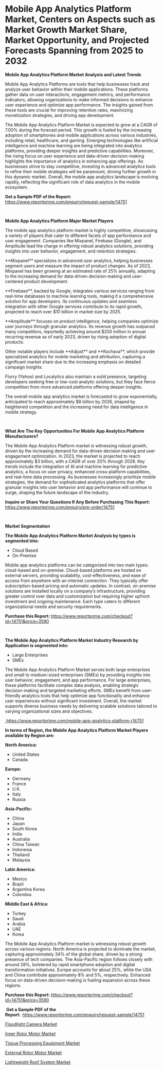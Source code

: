 <p><h1>Mobile App Analytics Platform Market, Centers on Aspects such as Market Growth Market Share, Market Opportunity, and Projected Forecasts Spanning from 2025 to 2032</h1></p><p><strong>Mobile App Analytics Platform Market Analysis and Latest Trends</strong></p>
<p><p>Mobile App Analytics Platforms are tools that help businesses track and analyze user behavior within their mobile applications. These platforms gather data on user interactions, engagement metrics, and performance indicators, allowing organizations to make informed decisions to enhance user experience and optimize app performance. The insights gained from these tools are crucial for improving retention rates, maximizing monetization strategies, and driving app development.</p><p>The Mobile App Analytics Platform Market is expected to grow at a CAGR of 7.00% during the forecast period. This growth is fueled by the increasing adoption of smartphones and mobile applications across various industries, including retail, healthcare, and gaming. Emerging technologies like artificial intelligence and machine learning are being integrated into analytics platforms, providing deeper insights and predictive capabilities. Moreover, the rising focus on user experience and data-driven decision-making highlights the importance of analytics in enhancing app offerings. As businesses strive to stay competitive, investing in advanced analytics tools to refine their mobile strategies will be paramount, driving further growth in this dynamic market. Overall, the mobile app analytics landscape is evolving rapidly, reflecting the significant role of data analytics in the mobile ecosystem.</p></p>
<p><strong>Get a Sample PDF of the Report:&nbsp;</strong> <a href="https://www.reportprime.com/enquiry/request-sample/14751?utm_campaign=3258&utm_medium=2&utm_source=Github&utm_content=ia&utm_term=20032025&utm_id=mobile-app-analytics-platform">https://www.reportprime.com/enquiry/request-sample/14751</a></p>
<p>&nbsp;</p>
<p><strong>Mobile App Analytics Platform Major Market Players</strong></p>
<p><p>The mobile app analytics platform market is highly competitive, showcasing a variety of players that cater to different facets of app performance and user engagement. Companies like Mixpanel, Firebase (Google), and Amplitude lead the charge in offering robust analytics solutions, providing insights into user behavior, engagement, and retention strategies.</p><p>**Mixpanel** specializes in advanced user analytics, helping businesses segment users and measure the impact of product changes. As of 2023, Mixpanel has been growing at an estimated rate of 25% annually, adapting to the increasing demand for data-driven decision-making and user-centered product development.</p><p>**Firebase**, backed by Google, integrates various services ranging from real-time databases to machine learning tools, making it a comprehensive solution for app developers. Its continuous updates and seamless integration with other Google services contribute to its rapid growth, projected to reach over $10 billion in market size by 2025.</p><p>**Amplitude** focuses on product intelligence, helping companies optimize user journeys through granular analytics. Its revenue growth has outpaced many competitors, reportedly achieving around $200 million in annual recurring revenue as of early 2023, driven by rising adoption of digital products.</p><p>Other notable players include **Adjust** and **Kochava**, which provide specialized analytics for mobile marketing and attribution, capturing a significant market share due to the increasing emphasis on detailed campaign insights.</p><p>Flurry (Yahoo) and Localytics also maintain a solid presence, targeting developers seeking free or low-cost analytic solutions, but they face fierce competition from more advanced platforms offering deeper insights.</p><p>The overall mobile app analytics market is forecasted to grow exponentially, anticipated to reach approximately $8 billion by 2026, shaped by heightened competition and the increasing need for data intelligence in mobile strategy.</p></p>
<p>&nbsp;</p>
<p><strong>What Are The Key Opportunities For Mobile App Analytics Platform Manufacturers?</strong></p>
<p><p>The Mobile App Analytics Platform market is witnessing robust growth, driven by the increasing demand for data-driven decision making and user engagement optimization. In 2023, the market is projected to reach approximately $3 billion, with a CAGR of over 20% through 2028. Key trends include the integration of AI and machine learning for predictive analytics, a focus on user privacy, enhanced cross-platform capabilities, and real-time data processing. As businesses increasingly prioritize mobile strategies, the demand for sophisticated analytics platforms that offer granular insights into user behavior and app performance will continue to surge, shaping the future landscape of the industry.</p></p>
<p><strong>Inquire or Share Your Questions If Any Before Purchasing This Report:</strong> <a href="https://www.reportprime.com/enquiry/pre-order/14751?utm_campaign=3258&utm_medium=2&utm_source=Github&utm_content=ia&utm_term=20032025&utm_id=mobile-app-analytics-platform">https://www.reportprime.com/enquiry/pre-order/14751</a></p>
<p>&nbsp;</p>
<p><strong>Market Segmentation</strong></p>
<p><strong>The Mobile App Analytics Platform Market Analysis by types is segmented into:</strong></p>
<p><ul><li>Cloud Based</li><li>On-Premise</li></ul></p>
<p><p>Mobile app analytics platforms can be categorized into two main types: cloud-based and on-premise. Cloud-based platforms are hosted on external servers, providing scalability, cost-effectiveness, and ease of access from anywhere with an internet connection. They typically offer subscription-based pricing and automatic updates. In contrast, on-premise solutions are installed locally on a company’s infrastructure, providing greater control over data and customization but requiring higher upfront investment and ongoing maintenance. Each type caters to different organizational needs and security requirements.</p></p>
<p><strong>Purchase this Report:&nbsp;</strong><a href="https://www.reportprime.com/checkout?id=14751&price=3590&utm_campaign=3258&utm_medium=2&utm_source=Github&utm_content=ia&utm_term=20032025&utm_id=mobile-app-analytics-platform">https://www.reportprime.com/checkout?id=14751&price=3590</a></p>
<p>&nbsp;</p>
<p><strong>The Mobile App Analytics Platform Market Industry Research by Application is segmented into:</strong></p>
<p><ul><li>Large Enterprises</li><li>SMEs</li></ul></p>
<p><p>The Mobile App Analytics Platform Market serves both large enterprises and small to medium-sized enterprises (SMEs) by providing insights into user behavior, engagement, and app performance. For large enterprises, these platforms facilitate complex data analysis, enabling strategic decision-making and targeted marketing efforts. SMEs benefit from user-friendly analytics tools that help optimize app functionality and enhance user experiences without significant investment. Overall, the market supports diverse business needs by delivering scalable solutions tailored to varying organizational sizes and objectives.</p></p>
<p><a href="https://www.reportprime.com/mobile-app-analytics-platform-r14751?utm_campaign=3258&utm_medium=2&utm_source=Github&utm_content=ia&utm_term=20032025&utm_id=mobile-app-analytics-platform">&nbsp;https://www.reportprime.com/mobile-app-analytics-platform-r14751</a></p>
<p><strong>In terms of Region, the Mobile App Analytics Platform Market Players available by Region are:</strong></p>
<p>
    <p> <strong> North America: </strong>
        <ul>
            <li>United States</li>
            <li>Canada</li>
        </ul>
        </p> 
    <p> <strong> Europe: </strong>
        <ul>
            <li>Germany</li>
            <li>France</li>
            <li>U.K.</li>
            <li>Italy</li>
            <li>Russia</li>
        </ul>
        </p> 
    <p> <strong> Asia-Pacific: </strong>
        <ul>
            <li>China</li>
            <li>Japan</li>
            <li>South Korea</li>
            <li>India</li>
            <li>Australia</li>
            <li>China Taiwan</li>
            <li>Indonesia</li>
            <li>Thailand</li>
            <li>Malaysia</li>
        </ul>
        </p> 
    <p> <strong> Latin America: </strong>
        <ul>
            <li>Mexico</li>
            <li>Brazil</li>
            <li>Argentina Korea</li>
            <li>Colombia</li>
        </ul>
        </p> 
    <p> <strong> Middle East & Africa: </strong>
        <ul>
            <li>Turkey</li>
            <li>Saudi</li>
            <li>Arabia</li>
            <li>UAE</li>
            <li>Korea</li>
        </ul>
    </p>
    </p>
<p><p>The Mobile App Analytics Platform market is witnessing robust growth across various regions. North America is projected to dominate the market, capturing approximately 34% of the global share, driven by a strong presence of tech companies. The Asia-Pacific region follows closely with around 28%, bolstered by rapid smartphone adoption and digital transformation initiatives. Europe accounts for about 25%, while the USA and China contribute approximately 8% and 5%, respectively. Enhanced focus on data-driven decision-making is fueling expansion across these regions.</p></p>
<p><strong>Purchase this Report: </strong><a href="https://www.reportprime.com/checkout?id=14751&price=3590&utm_campaign=3258&utm_medium=2&utm_source=Github&utm_content=ia&utm_term=20032025&utm_id=mobile-app-analytics-platform">https://www.reportprime.com/checkout?id=14751&price=3590</a></p>
<p>&nbsp;<strong>Get a Sample PDF of the Report:&nbsp;&nbsp;</strong><a href="https://www.reportprime.com/enquiry/request-sample/14751?utm_campaign=3258&utm_medium=2&utm_source=Github&utm_content=ia&utm_term=20032025&utm_id=mobile-app-analytics-platform">https://www.reportprime.com/enquiry/request-sample/14751</a></p>
<p><strong></strong></p>
<p><p><a href="https://www.linkedin.com/pulse/examining-market-drivers-floodlight-camera-expected-nllxe?utm_campaign=3258&utm_medium=2&utm_source=Github&utm_content=ia&utm_term=20032025&utm_id=mobile-app-analytics-platform">Floodlight Camera Market</a></p><p><a href="https://www.linkedin.com/pulse/inner-rotor-motor-market-insights-size-share-growth-drivers-yrkte?utm_campaign=3258&utm_medium=2&utm_source=Github&utm_content=ia&utm_term=20032025&utm_id=mobile-app-analytics-platform">Inner Rotor Motor Market</a></p><p><a href="https://www.linkedin.com/pulse/emerging-technologies-reshaping-tissue-processing-equipment-it4ve?utm_campaign=3258&utm_medium=2&utm_source=Github&utm_content=ia&utm_term=20032025&utm_id=mobile-app-analytics-platform">Tissue Processing Equipment Market</a></p><p><a href="https://www.linkedin.com/pulse/projected-cagr-144-external-rotor-motor-market-report-helps-1yaoe?utm_campaign=3258&utm_medium=2&utm_source=Github&utm_content=ia&utm_term=20032025&utm_id=mobile-app-analytics-platform">External Rotor Motor Market</a></p><p><a href="https://www.linkedin.com/pulse/lightweight-roof-system-market-dynamics-forecast-2025-2032-04lxe?utm_campaign=3258&utm_medium=2&utm_source=Github&utm_content=ia&utm_term=20032025&utm_id=mobile-app-analytics-platform">Lightweight Roof System Market</a></p></p>